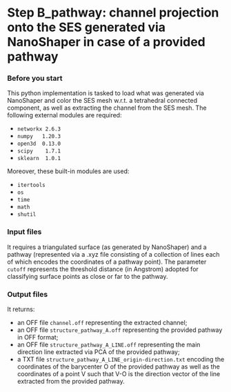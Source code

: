 # Step B_pathway: channel projection onto the SES generated via NanoShaper in case of a provided pathway


### Before you start
This python implementation is tasked to load what was generated via NanoShaper and color the SES mesh w.r.t. a tetrahedral connected component, as well as extracting the channel from the SES mesh. The following external modules are required:
- `networkx 2.6.3`
- `numpy   1.20.3`
- `open3d  0.13.0`
- `scipy    1.7.1`
- `sklearn  1.0.1`

Moreover, these built-in modules are used:
- `itertools`
- `os`
- `time`
- `math`
- `shutil`

### Input files
It requires a triangulated surface (as generated by NanoShaper) and a pathway (represented via
a .xyz file consisting of a collection of lines each of which encodes the coordinates of a pathway
point).
The parameter `cutoff` represents the threshold distance (in Angstrom) adopted for classifying surface points as close or far to the pathway.

### Output files
It returns:
- an OFF file `channel.off` representing the extracted channel;
- an OFF file `structure_pathway_A.off` representing the provided pathway in OFF format;
- an OFF file `structure_pathway_A_LINE.off` representing the main direction line extracted via PCA of the provided pathway;
- a TXT file `structure_pathway_A_LINE_origin-direction.txt` encoding the coordinates of the barycenter O of the provided pathway as well as the coordinates of a point V such that V-O is the direction vector of the line extracted from the provided pathway.
